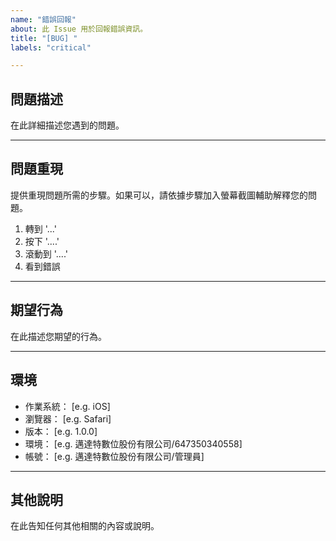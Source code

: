 ```yaml
---
name: "錯誤回報"
about: 此 Issue 用於回報錯誤資訊。
title: "[BUG] "
labels: "critical"

---
```


## 問題描述

在此詳細描述您遇到的問題。

---

## 問題重現

提供重現問題所需的步驟。如果可以，請依據步驟加入螢幕截圖輔助解釋您的問題。

1. 轉到 '...'
2. 按下 '....'
3. 滾動到 '....'
4. 看到錯誤

---

## 期望行為

在此描述您期望的行為。

---

## 環境

- 作業系統： [e.g. iOS] <!-- 版本可填可不填 -->
- 瀏覽器： [e.g. Safari] <!-- 版本可填可不填 -->
- 版本： [e.g. 1.0.0] <!-- 程式的版本, 若是開發環境則填 develop -->
- 環境： [e.g. 邁達特數位股份有限公司/647350340558] <!-- 所在組織/AWS 帳戶 ID -->
- 帳號： [e.g. 邁達特數位股份有限公司/管理員] <!-- 所屬組織/組織角色 -->

---

## 其他說明

在此告知任何其他相關的內容或說明。
